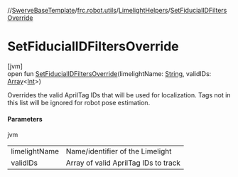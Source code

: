 //[SwerveBaseTemplate](../../../index.md)/[frc.robot.utils](../index.md)/[LimelightHelpers](index.md)/[SetFiducialIDFiltersOverride](-set-fiducial-i-d-filters-override.md)

# SetFiducialIDFiltersOverride

[jvm]\
open fun [SetFiducialIDFiltersOverride](-set-fiducial-i-d-filters-override.md)(limelightName: [String](https://docs.oracle.com/javase/8/docs/api/java/lang/String.html), validIDs: [Array](https://kotlinlang.org/api/latest/jvm/stdlib/kotlin/-array/index.html)&lt;[Int](https://kotlinlang.org/api/latest/jvm/stdlib/kotlin/-int/index.html)&gt;)

Overrides the valid AprilTag IDs that will be used for localization. Tags not in this list will be ignored for robot pose estimation.

#### Parameters

jvm

| | |
|---|---|
| limelightName | Name/identifier of the Limelight |
| validIDs | Array of valid AprilTag IDs to track |

